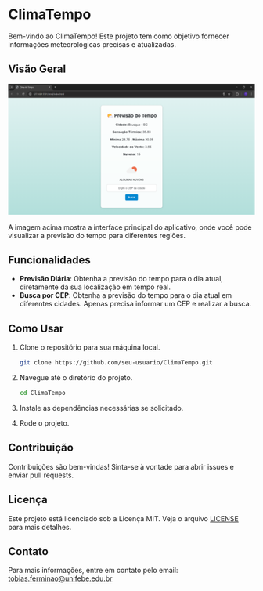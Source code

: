 # ClimaTempo

Bem-vindo ao ClimaTempo! Este projeto tem como objetivo fornecer informações meteorológicas precisas e atualizadas.

## Visão Geral

![Previsão do Tempo](/Imagens/image.png)

A imagem acima mostra a interface principal do aplicativo, onde você pode visualizar a previsão do tempo para diferentes regiões.

## Funcionalidades

- **Previsão Diária**: Obtenha a previsão do tempo para o dia atual, diretamente da sua localização em tempo real.
- **Busca por CEP**: Obtenha a previsão do tempo para o dia atual em diferentes cidades. Apenas precisa informar um CEP e realizar a busca.

## Como Usar

1. Clone o repositório para sua máquina local.
   ```bash
   git clone https://github.com/seu-usuario/ClimaTempo.git
   ```
2. Navegue até o diretório do projeto.
   ```bash
   cd ClimaTempo
   ```
3. Instale as dependências necessárias se solicitado.

4. Rode o projeto.

## Contribuição

Contribuições são bem-vindas! Sinta-se à vontade para abrir issues e enviar pull requests.

## Licença

Este projeto está licenciado sob a Licença MIT. Veja o arquivo [LICENSE](LICENSE) para mais detalhes.

## Contato

Para mais informações, entre em contato pelo email: tobias.ferminao@unifebe.edu.br
